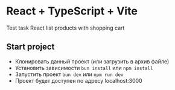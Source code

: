 # React + TypeScript + Vite

Test task React list products with shopping cart

## Start project

  * Клонировать данный проект (или загрузить в архив файле) 
  * Установить зависимости ```bun install``` или ```npm install```
  * Запустить проект ```bun dev``` или ```npm run dev```
  * Проект будет доступен по адресу localhost:3000